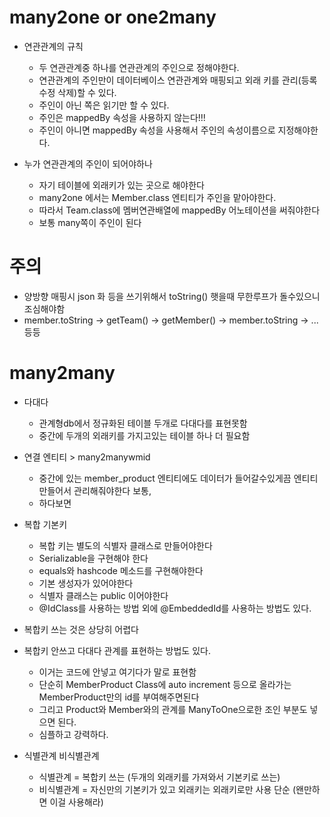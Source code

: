 # many2one or one2many
* 연관관계의 규칙
    - 두 연관관계중 하나를 연관관계의 주인으로 정해야한다.
    - 연관관계의 주인만이 데이터베이스 연관관계와 매핑되고 외래 키를 관리(등록 수정 삭제)할 수 있다.
    - 주인이 아닌 쪽은 읽기만 할 수 있다.
    - 주인은 mappedBy 속성을 사용하지 않는다!!!
    - 주인이 아니면 mappedBy 속성을 사용해서 주인의 속성이름으로 지정해야한다.

* 누가 연관관계의 주인이 되어야하나
    - 자기 테이블에 외래키가 있는 곳으로 해야한다
    - many2one 에서는 Member.class 엔티티가 주인을 맡아야한다.
    - 따라서 Team.class에 멤버연관배열에 mappedBy 어노테이션을 써줘야한다
    - 보통 many쪽이 주인이 된다

# 주의
* 양방향 매핑시 json 화 등을 쓰기위해서 toString() 햇을때 무한루프가 돌수있으니 조심해야함
* member.toString -> getTeam() -> getMember() -> member.toString -> ... 등등



# many2many 
* 다대다
    - 관계형db에서 정규화된 테이블 두개로 다대다를 표현못함
    - 중간에 두개의 외래키를 가지고있는 테이블 하나 더 필요함

* 연결 엔티티 > many2manywmid
    - 중간에 있는 member_product 엔티티에도 데이터가 들어갈수있게끔 엔티티 만들어서 관리해줘야한다 보통,
    - 하다보면 

* 복합 기본키
    - 복합 키는 별도의 식별자 클래스로 만들어야한다
    - Serializable을 구현해야 한다
    - equals와 hashcode 메소드를 구현해야한다
    - 기본 생성자가 있어야한다
    - 식별자 클래스는 public 이어야한다
    - @IdClass를 사용하는 방법 외에 @EmbeddedId를 사용하는 방법도 있다.

* 복합키 쓰는 것은 상당히 어렵다
* 복합키 안쓰고 다대다 관계를 표현하는 방법도 있다.
    - 이거는 코드에 안넣고 여기다가 말로 표현함
    - 단순히 MemberProduct Class에 auto increment 등으로 올라가는 MemberProduct만의 id를 부여해주면된다
    - 그리고 Product와 Member와의 관계를 ManyToOne으로한 조인 부분도 넣으면 된다.
    - 심플하고 강력하다.

* 식별관계 비식별관계
    - 식별관계 = 복합키 쓰는 (두개의 외래키를 가져와서 기본키로 쓰는)
    - 비식별관계 = 자신만의 기본키가 있고 외래키는 외래키로만 사용 단순 (왠만하면 이걸 사용해라)